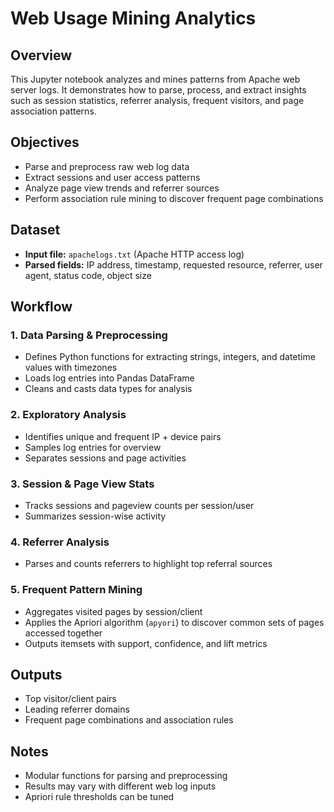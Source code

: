 # Web Usage Mining Analytics

## Overview
This Jupyter notebook analyzes and mines patterns from Apache web server logs. It demonstrates how to parse, process, and extract insights such as session statistics, referrer analysis, frequent visitors, and page association patterns.

## Objectives
- Parse and preprocess raw web log data
- Extract sessions and user access patterns
- Analyze page view trends and referrer sources
- Perform association rule mining to discover frequent page combinations

## Dataset
- **Input file:** `apachelogs.txt` (Apache HTTP access log)
- **Parsed fields:** IP address, timestamp, requested resource, referrer, user agent, status code, object size

## Workflow

### 1. Data Parsing & Preprocessing
- Defines Python functions for extracting strings, integers, and datetime values with timezones
- Loads log entries into Pandas DataFrame
- Cleans and casts data types for analysis

### 2. Exploratory Analysis
- Identifies unique and frequent IP + device pairs
- Samples log entries for overview
- Separates sessions and page activities

### 3. Session & Page View Stats
- Tracks sessions and pageview counts per session/user
- Summarizes session-wise activity

### 4. Referrer Analysis
- Parses and counts referrers to highlight top referral sources

### 5. Frequent Pattern Mining
- Aggregates visited pages by session/client
- Applies the Apriori algorithm (`apyori`) to discover common sets of pages accessed together
- Outputs itemsets with support, confidence, and lift metrics

## Outputs
- Top visitor/client pairs
- Leading referrer domains
- Frequent page combinations and association rules

## Notes
- Modular functions for parsing and preprocessing
- Results may vary with different web log inputs
- Apriori rule thresholds can be tuned


